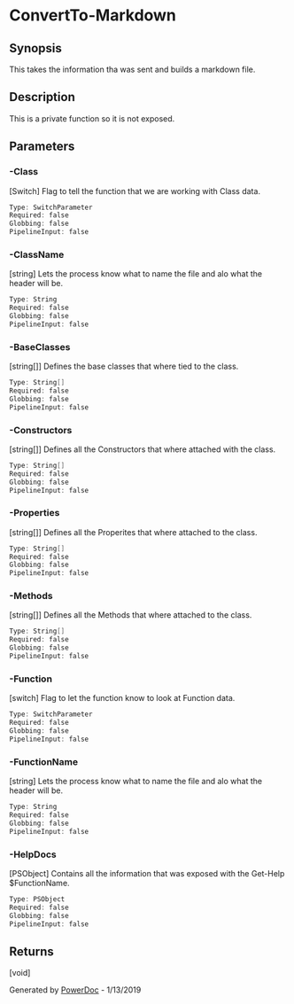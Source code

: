 # ConvertTo-Markdown

## Synopsis

This takes the information tha was sent and builds a markdown file.

## Description

This is a private function so it is not exposed.

## Parameters

### -Class

[Switch] Flag to tell the function that we are working with Class data.
```PowerShell
Type: SwitchParameter
Required: false
Globbing: false
PipelineInput: false
```

### -ClassName

[string] Lets the process know what to name the file and alo what the header will be.
```PowerShell
Type: String
Required: false
Globbing: false
PipelineInput: false
```

### -BaseClasses

[string[]] Defines the base classes that where tied to the class.
```PowerShell
Type: String[]
Required: false
Globbing: false
PipelineInput: false
```

### -Constructors

[string[]] Defines all the Constructors that where attached with the class.
```PowerShell
Type: String[]
Required: false
Globbing: false
PipelineInput: false
```

### -Properties

[string[]] Defines all the Properites that where attached to the class.
```PowerShell
Type: String[]
Required: false
Globbing: false
PipelineInput: false
```

### -Methods

[string[]] Defines all the Methods that where attached to the class.
```PowerShell
Type: String[]
Required: false
Globbing: false
PipelineInput: false
```

### -Function

[switch] Flag to let the function know to look at Function data.
```PowerShell
Type: SwitchParameter
Required: false
Globbing: false
PipelineInput: false
```

### -FunctionName

[string] Lets the process know what to name the file and alo what the header will be.
```PowerShell
Type: String
Required: false
Globbing: false
PipelineInput: false
```

### -HelpDocs

[PSObject] Contains all the information that was exposed with the Get-Help $FunctionName.
```PowerShell
Type: PSObject
Required: false
Globbing: false
PipelineInput: false
```

## Returns

[void]

Generated by [PowerDoc](https://github.com/luther38/PowerDoc) - 1/13/2019
